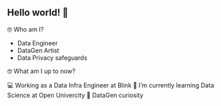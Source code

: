 ## Hello world! 👋

🤓 Who am I?

- Data Engineer
- DataGen Artist
- Data Privacy safeguards

🤓 What am I up to now?

💻 Working as a Data Infra Engineer at Blink
📖 I’m currently learning Data Science at Open Univercity 
🌱 DataGen curiosity 
